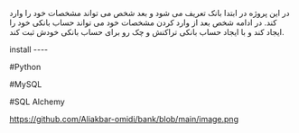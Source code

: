 در این پروژه در ابتدا بانک تعریف می شود و بعد شخص می تواند مشخصات خود را وارد کند.
در ادامه شخص بعد از وارد کردن مشخصات خود می تواند حساب بانکی خود را ایجاد کند و با ایجاد حساب بانکی تراکنش و چک رو برای حساب بانکی خودش ثبت کند.


install ----    

#Python

#MySQL

#SQL Alchemy


https://github.com/Aliakbar-omidi/bank/blob/main/image.png
